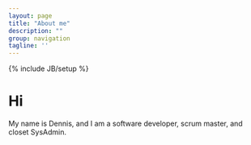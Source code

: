 ```yaml
---
layout: page
title: "About me"
description: ""
group: navigation
tagline: ''
---
```

{% include JB/setup %}
# Hi
My name is Dennis, and I am a software developer, scrum master, and closet SysAdmin.  